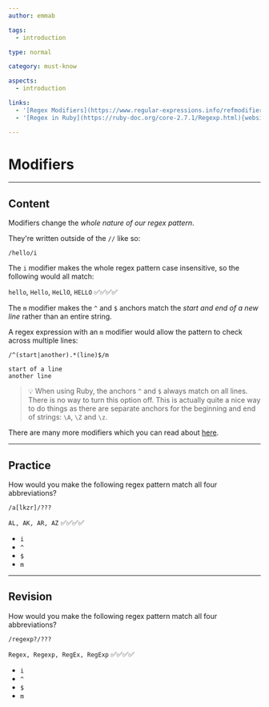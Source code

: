 ```yaml
---
author: emmab

tags:
  - introduction

type: normal

category: must-know

aspects:
  - introduction

links:
  - '[Regex Modifiers](https://www.regular-expressions.info/refmodifiers.html){website}'
  - '[Regex in Ruby](https://ruby-doc.org/core-2.7.1/Regexp.html){website}'

---
```


# Modifiers

---
## Content

Modifiers change the *whole nature of our regex pattern*. 

They're written outside of the `//` like so:

```
/hello/i
```

The `i` modifier makes the whole regex pattern case insensitive, so the following would all match:

`hello`, `Hello`, `HeLlO`, `HELLO` ✅✅✅✅

The `m` modifier makes the `^` and `$` anchors match the *start and end of a new line* rather than an entire string.

A regex expression with an `m` modifier would allow the pattern to check across multiple lines:

```
/^(start|another).*(line)$/m
```

```plain-text
start of a line
another line
```       

> 💡 When using Ruby, the anchors `^` and `$` always match on all lines. There is no way to turn this option off. This is actually quite a nice way to do things as there are separate anchors for the beginning and end of strings: `\A`, `\Z` and `\z`.

There are many more modifiers which you can read about [here](https://www.regular-expressions.info/refmodifiers.html).

---
## Practice

How would you make the following regex pattern match all four abbreviations?

```
/a[lkzr]/???
```

`AL, AK, AR, AZ` ✅✅✅✅

* `i`
* `^`
* `$`
* `m`

---
## Revision

How would you make the following regex pattern match all four abbreviations?

```
/regexp?/???
```

`Regex, Regexp, RegEx, RegExp` ✅✅✅✅

* `i`
* `^`
* `$`
* `m`

